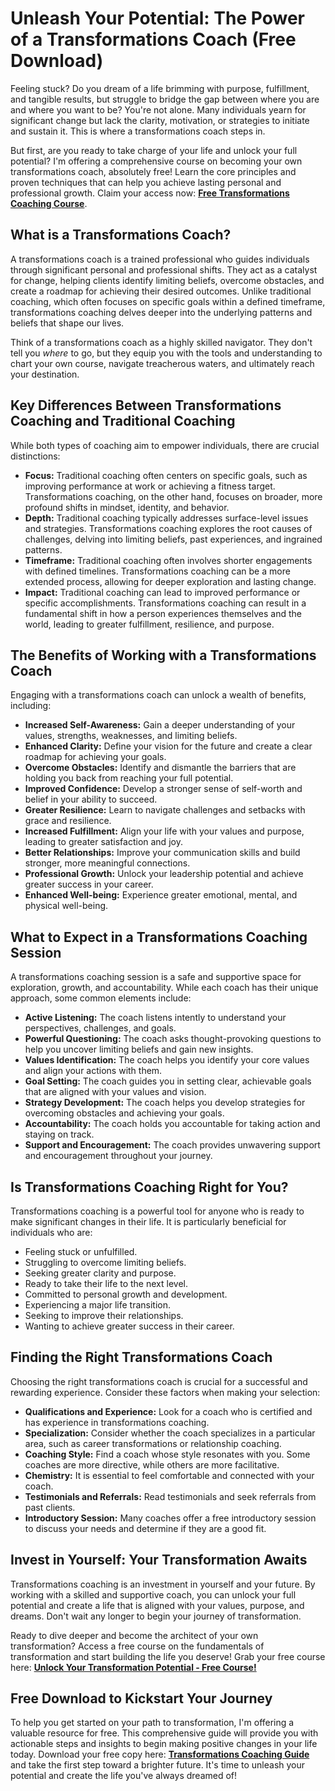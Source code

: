 # Unleash Your Potential: The Power of a Transformations Coach (Free Download)

Feeling stuck? Do you dream of a life brimming with purpose, fulfillment, and tangible results, but struggle to bridge the gap between where you are and where you want to be? You're not alone. Many individuals yearn for significant change but lack the clarity, motivation, or strategies to initiate and sustain it. This is where a transformations coach steps in.

But first, are you ready to take charge of your life and unlock your full potential? I'm offering a comprehensive course on becoming your own transformations coach, absolutely free! Learn the core principles and proven techniques that can help you achieve lasting personal and professional growth. Claim your access now: [**Free Transformations Coaching Course**](https://udemywork.com/transformations-coach).

## What is a Transformations Coach?

A transformations coach is a trained professional who guides individuals through significant personal and professional shifts. They act as a catalyst for change, helping clients identify limiting beliefs, overcome obstacles, and create a roadmap for achieving their desired outcomes. Unlike traditional coaching, which often focuses on specific goals within a defined timeframe, transformations coaching delves deeper into the underlying patterns and beliefs that shape our lives.

Think of a transformations coach as a highly skilled navigator. They don't tell you *where* to go, but they equip you with the tools and understanding to chart your own course, navigate treacherous waters, and ultimately reach your destination.

## Key Differences Between Transformations Coaching and Traditional Coaching

While both types of coaching aim to empower individuals, there are crucial distinctions:

*   **Focus:** Traditional coaching often centers on specific goals, such as improving performance at work or achieving a fitness target. Transformations coaching, on the other hand, focuses on broader, more profound shifts in mindset, identity, and behavior.
*   **Depth:** Traditional coaching typically addresses surface-level issues and strategies. Transformations coaching explores the root causes of challenges, delving into limiting beliefs, past experiences, and ingrained patterns.
*   **Timeframe:** Traditional coaching often involves shorter engagements with defined timelines. Transformations coaching can be a more extended process, allowing for deeper exploration and lasting change.
*   **Impact:** Traditional coaching can lead to improved performance or specific accomplishments. Transformations coaching can result in a fundamental shift in how a person experiences themselves and the world, leading to greater fulfillment, resilience, and purpose.

## The Benefits of Working with a Transformations Coach

Engaging with a transformations coach can unlock a wealth of benefits, including:

*   **Increased Self-Awareness:** Gain a deeper understanding of your values, strengths, weaknesses, and limiting beliefs.
*   **Enhanced Clarity:** Define your vision for the future and create a clear roadmap for achieving your goals.
*   **Overcome Obstacles:** Identify and dismantle the barriers that are holding you back from reaching your full potential.
*   **Improved Confidence:** Develop a stronger sense of self-worth and belief in your ability to succeed.
*   **Greater Resilience:** Learn to navigate challenges and setbacks with grace and resilience.
*   **Increased Fulfillment:** Align your life with your values and purpose, leading to greater satisfaction and joy.
*   **Better Relationships:** Improve your communication skills and build stronger, more meaningful connections.
*   **Professional Growth:** Unlock your leadership potential and achieve greater success in your career.
*   **Enhanced Well-being:** Experience greater emotional, mental, and physical well-being.

## What to Expect in a Transformations Coaching Session

A transformations coaching session is a safe and supportive space for exploration, growth, and accountability. While each coach has their unique approach, some common elements include:

*   **Active Listening:** The coach listens intently to understand your perspectives, challenges, and goals.
*   **Powerful Questioning:** The coach asks thought-provoking questions to help you uncover limiting beliefs and gain new insights.
*   **Values Identification:** The coach helps you identify your core values and align your actions with them.
*   **Goal Setting:** The coach guides you in setting clear, achievable goals that are aligned with your values and vision.
*   **Strategy Development:** The coach helps you develop strategies for overcoming obstacles and achieving your goals.
*   **Accountability:** The coach holds you accountable for taking action and staying on track.
*   **Support and Encouragement:** The coach provides unwavering support and encouragement throughout your journey.

## Is Transformations Coaching Right for You?

Transformations coaching is a powerful tool for anyone who is ready to make significant changes in their life. It is particularly beneficial for individuals who are:

*   Feeling stuck or unfulfilled.
*   Struggling to overcome limiting beliefs.
*   Seeking greater clarity and purpose.
*   Ready to take their life to the next level.
*   Committed to personal growth and development.
*   Experiencing a major life transition.
*   Seeking to improve their relationships.
*   Wanting to achieve greater success in their career.

## Finding the Right Transformations Coach

Choosing the right transformations coach is crucial for a successful and rewarding experience. Consider these factors when making your selection:

*   **Qualifications and Experience:** Look for a coach who is certified and has experience in transformations coaching.
*   **Specialization:** Consider whether the coach specializes in a particular area, such as career transformations or relationship coaching.
*   **Coaching Style:** Find a coach whose style resonates with you. Some coaches are more directive, while others are more facilitative.
*   **Chemistry:** It is essential to feel comfortable and connected with your coach.
*   **Testimonials and Referrals:** Read testimonials and seek referrals from past clients.
*   **Introductory Session:** Many coaches offer a free introductory session to discuss your needs and determine if they are a good fit.

## Invest in Yourself: Your Transformation Awaits

Transformations coaching is an investment in yourself and your future. By working with a skilled and supportive coach, you can unlock your full potential and create a life that is aligned with your values, purpose, and dreams. Don't wait any longer to begin your journey of transformation.

Ready to dive deeper and become the architect of your own transformation?  Access a free course on the fundamentals of transformation and start building the life you deserve! Grab your free course here: [**Unlock Your Transformation Potential - Free Course!**](https://udemywork.com/transformations-coach)

## Free Download to Kickstart Your Journey

To help you get started on your path to transformation, I'm offering a valuable resource for free.  This comprehensive guide will provide you with actionable steps and insights to begin making positive changes in your life today. Download your free copy here: [**Transformations Coaching Guide**](https://udemywork.com/transformations-coach) and take the first step toward a brighter future. It's time to unleash your potential and create the life you've always dreamed of!
